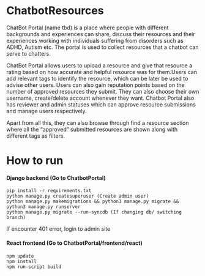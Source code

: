 # ChatbotResources

ChatBot Portal (name tbd) is a place where people with different backgrounds and experiences can share, discuss their resources and their experiences working with individuals suffering from disorders such as ADHD, Autism etc. The portal is used to collect resources that a chatbot can serve to chatters. 

ChatBot Portal allows users to upload a resource and give that resource a rating based on how accurate and helpful resource was for them.Users can add relevant tags to identify the resource, which can be later be used to advise other users. Users can also gain reputation points based on the number of approved resources they submit. They can also choose their own username, create/delete account whenever they want. Chatbot Portal also has reviewer and admin statuses which can approve resource submissions and manage users respectively.

Apart from all this, they can also browse through find a resource section where all the “approved” submitted resources are shown along with different tags as filters.

# How to run

#### Django backend (Go to ChatbotPortal)
```
pip install -r requirements.txt
python manage.py createsuperuser (Create admin user)
python manage.py makemigrations && python3 manage.py migrate && python3 manage.py runserver
python manage.py migrate --run-syncdb (If changing db/ switching branch)
```
If encounter 401 error, login to admin site

#### React frontend (Go to ChatbotPortal/frontend/react)
```
npm update
npm install
npm run-script build
```



